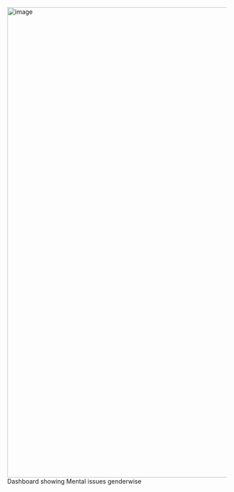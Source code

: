 <img width="1920" height="1080" alt="image" src="https://github.com/user-attachments/assets/78b68787-bc6d-4286-bbf5-15d98adefbe4" />
Dashboard showing Mental issues genderwise
